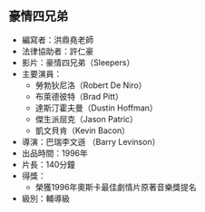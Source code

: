 ## 豪情四兄弟

* 編寫者：洪鼎堯老師
* 法律協助者：許仁豪
* 影片：豪情四兄弟（Sleepers）
* 主要演員：
  - 勞勃狄尼洛（Robert De Niro）
  - 布萊德彼特（Brad Pitt）
  - 達斯汀霍夫曼（Dustin Hoffman）
  - 傑生派屈克（Jason Patric）
  - 凱文貝肯（Kevin Bacon）
* 導演：巴瑞李文遜 （Barry Levinson）
* 出品時間：1996年
* 片長：140分鐘
* 得獎：
  - 榮獲1996年奧斯卡最佳劇情片原著音樂獎提名
* 級別：輔導級

